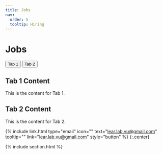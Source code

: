 ```yaml
---
title: Jobs
nav:
  order: 5
  tooltip: Hiring
---
```


# <i class="fas fa-envelope"></i>Jobs



<div class="tabs">
  <button class="tablink" onclick="openTab('tab1')">Tab 1</button>
  <button class="tablink" onclick="openTab('tab2')">Tab 2</button>

  <div id="tab1" class="tabcontent">
    <h2>Tab 1 Content</h2>
    <p>This is the content for Tab 1.</p>
  </div>

  <div id="tab2" class="tabcontent">
    <h2>Tab 2 Content</h2>
    <p>This is the content for Tab 2.</p>
  </div>
</div>




{%
  include link.html
  type="email"
  icon=""
  text="lear.lab.vu@gmail.com"
  tooltip=""
  link="lear.lab.vu@gmail.com"
  style="button"
%}
{:.center}

{% include section.html %}

